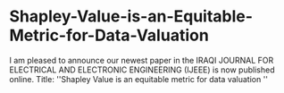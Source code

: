 # Shapley-Value-is-an-Equitable-Metric-for-Data-Valuation
I am pleased to announce our newest paper in the IRAQI JOURNAL FOR ELECTRICAL AND ELECTRONIC ENGINEERING (IJEEE) is now published online. Title: ''Shapley Value is an equitable metric for data valuation ''
